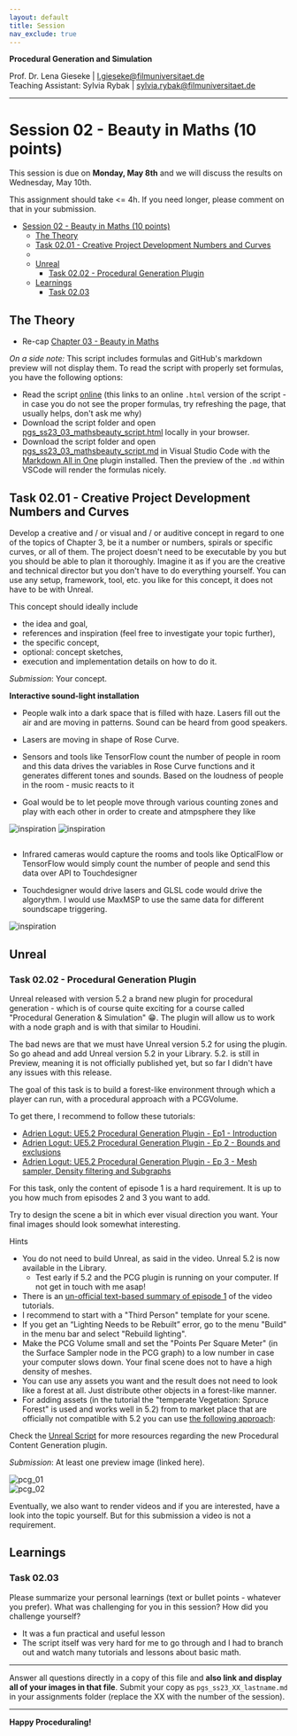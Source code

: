 ```yaml
---
layout: default
title: Session
nav_exclude: true
---
```


**Procedural Generation and Simulation**  


Prof. Dr. Lena Gieseke \| l.gieseke@filmuniversitaet.de  
Teaching Assistant: Sylvia Rybak \| sylvia.rybak@filmuniversitaet.de

---

# Session 02 - Beauty in Maths (10 points)

This session is due on **Monday, May 8th** and we will discuss the results on Wednesday, May 10th.  

This assignment should take <= 4h. If you need longer, please comment on that in your submission.

- [Session 02 - Beauty in Maths (10 points)](#session-02---beauty-in-maths-10-points)
  - [The Theory](#the-theory)
  - [Task 02.01 - Creative Project Development Numbers and Curves](#task-0201---creative-project-development-numbers-and-curves)
  - [](#)
  - [Unreal](#unreal)
    - [Task 02.02 - Procedural Generation Plugin](#task-0202---procedural-generation-plugin)
  - [Learnings](#learnings)
    - [Task 02.03](#task-0203)



## The Theory

* Re-cap [Chapter 03 - Beauty in Maths](../02_scripts/pgs_ss23_03_mathsbeauty_script.html)

*On a side note:* This script includes formulas and GitHub's markdown preview will not display them. To read the script with properly set formulas, you have the following options:

* Read the script [online](https://ctechfilmuniversity.github.io/lecture_ss23_procedural_generation_and_simulation/02_scripts/pgs_ss23_03_mathsbeauty_script.html) (this links to an online `.html` version of the script - in case you do not see the proper formulas, try refreshing the page, that usually helps, don't ask me why)
* Download the script folder and open [pgs_ss23_03_mathsbeauty_script.html](../../02_scripts/pgs_ss23_03_mathsbeauty_script.html) locally in your browser.
* Download the script folder and open [pgs_ss23_03_mathsbeauty_script.md](../../02_scripts/pgs_ss23_03_mathsbeauty_script.md) in Visual Studio Code with the [Markdown All in One](https://marketplace.visualstudio.com/items?itemName=yzhang.markdown-all-in-one) plugin installed. Then the preview of the `.md` within VSCode will render the formulas nicely.


## Task 02.01 - Creative Project Development Numbers and Curves

Develop a creative and / or visual and / or auditive concept in regard to one of the topics of Chapter 3, be it a number or numbers, spirals or specific curves, or all of them. The project doesn't need to be executable by you but you should be able to plan it thoroughly. Imagine it as if you are the creative and technical director but you don't have to do everything yourself. You can use any setup, framework, tool, etc. you like for this concept, it does not have to be with Unreal.

This concept should ideally include

- the idea and goal,
- references and inspiration (feel free to investigate your topic further),
- the specific concept,
- optional: concept sketches,
- execution and implementation details on how to do it.


*Submission*: Your concept.

**Interactive sound-light installation**

* People walk into a dark space that is filled with haze. Lasers fill out the air and are moving in patterns. Sound can be heard from good speakers.

* Lasers are moving in shape of Rose Curve.

* Sensors and tools like TensorFlow count the number of people in room and this data drives the variables in Rose Curve functions and it generates different tones and sounds. Based on the loudness of people in the room - music reacts to it

* Goal would be to let people move through various counting zones and play with each other in order to create and atmpsphere they like


![inspiration](img/i1.jpg)
![inspiration](img/i2.jpg)

##

* Infrared cameras would capture the rooms and tools like OpticalFlow or TensorFlow would simply count the number of people and send this data over API to Touchdesigner

* Touchdesigner would drive lasers and GLSL code would drive the algorythm. I would use MaxMSP to use the same data for different soundscape triggering.

![inspiration](img/i3.jpg)



## Unreal

### Task 02.02 - Procedural Generation Plugin

Unreal released with version 5.2 a brand new plugin for procedural generation - which is of course quite exciting for a course called "Procedural Generation & Simulation" 😁. The plugin will allow us to work with a node graph and is with that similar to Houdini.

The bad news are that we must have Unreal version 5.2 for using the plugin. So go ahead and add Unreal version 5.2 in your Library. 5.2. is still in Preview, meaning it is not officially published yet, but so far I didn't have any issues with this release.

The goal of this task is to build a forest-like environment through which a player can run, with a procedural approach with a PCGVolume.

To get there, I recommend to follow these tutorials:
* [Adrien Logut: UE5.2 Procedural Generation Plugin - Ep1 - Introduction](https://www.youtube.com/watch?v=hjk9308SCeE&t=61s)
* [Adrien Logut: UE5.2 Procedural Generation Plugin - Ep 2 - Bounds and exclusions](https://www.youtube.com/watch?v=LyPK7MZT1pM&t=0s)
* [Adrien Logut: UE5.2 Procedural Generation Plugin - Ep 3 - Mesh sampler, Density filtering and Subgraphs](https://www.youtube.com/watch?v=ZXh6oesGTGg)

For this task, only the content of episode 1 is a hard requirement. It is up to you how much from episodes 2 and 3 you want to add. 

Try to design the scene a bit in which ever visual direction you want. Your final images should look somewhat interesting.

Hints
* You do not need to build Unreal, as said in the video. Unreal 5.2 is now available in the Library.
    * Test early if 5.2 and the PCG plugin is running on your computer. If not get in touch with me asap!
* There is an [un-official text-based summary of episode 1](https://www.quodsoler.com/blog/intro-to-unreal-procedural-content-generation-framework) of the video tutorials.
* I recommend to start with a "Third Person" template for your scene.
* If you get an  “Lighting Needs to be Rebuilt” error, go to the menu "Build" in the menu bar and select "Rebuild lighting".
* Make the PCG Volume small and set the "Points Per Square Meter" (in the Surface Sampler node in the PCG graph) to a low number in case your computer slows down. Your final scene does not to have a high density of meshes.
* You can use any assets you want and the result does not need to look like a forest at all. Just distribute other objects in a forest-like manner.
* For adding assets (in the tutorial the "temperate Vegetation: Spruce Forest" is used and works well in 5.2) from to market place that are officially not compatible with 5.2 you can use [the following approach](https://dev.epicgames.com/community/learning/tutorials/6G1D/unreal-engine-5-how-to-use-assets-that-are-not-compatible-with-ue5-in-ue5):



Check the [Unreal Script](../../02_scripts/pgs_ss23_02_unreal_script.md#procedural-content-generation-plugin) for more resources regarding the new Procedural Content Generation plugin.


*Submission*: At least one preview image (linked here). 

![pcg_01](img/ss_01.jpg)  
![pcg_02](img/ss_02.jpg)  


Eventually, we also want to render videos and if you are interested, have a look into the topic yourself. But for this submission a video is not a requirement.


## Learnings

### Task 02.03

Please summarize your personal learnings (text or bullet points - whatever you prefer). What was challenging for you in this session? How did you challenge yourself?

* It was a fun practical and useful lesson
* The script itself was very hard for me to go through and I had to branch out and watch many tutorials and lessons about basic math.

---
  
Answer all questions directly in a copy of this file and **also link and display all of your images in that file**. Submit your copy as `pgs_ss23_XX_lastname.md` in your assignments folder (replace the XX with the number of the session). 
  

---

**Happy Proceduraling!**

